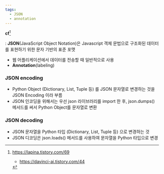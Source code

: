 ```yaml
---
tags:
  - JSON
  - annotation
---
```

**cf**[^0]

:  **JSON**(JavaScript Object Notation)은 Javascript 객체 문법으로 구조화된 데이터를 표현하기 위한 문자 기반의 표준 포맷

- 웹 어플리케이션에서 데이터를 전송할 때 일반적으로 사용
- **Annotation**(labeling)


### JSON encoding

- Python Object (Dictionary, List, Tuple 등) 를 JSON 문자열로 변경하는 것을 JSON Encoding 이라 부름
- JSON 인코딩을 위해서는 우선 json 라이브러리를 import 한 후, json.dumps() 메서드를 써서 Python Object를 문자열로 변환 


### JSON decoding

- JSON 문자열을 Python 타입 (Dictionary, List, Tuple 등) 으로 변경하는 것
- JSON 디코딩은 json.loads() 메서드를 사용하여 문자열을 Python 타입으로 변경



[^0]: https://lapina.tistory.com/69
	- https://davinci-ai.tistory.com/44 
